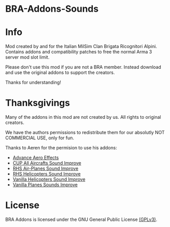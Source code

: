 # BRA-Addons-Sounds

# Info

Mod created by and for the Italian MilSim Clan Brigata Ricognitori Alpini.
Contains addons and compatibility patches to free the normal Arma 3 server mod slot limit.

Please don't use this mod if you are not a BRA member. Instead download and use the original addons to support the creators.

Thanks for understanding!

# Thanksgivings

Many of the addons in this mod are not created by us. All rights to original creators.

We have the authors permissions to redistribute them for our absolutly NOT COMMERCIAL USE, only for fun.

Thanks to Aeren for the permision to use his addons:
- [Advance Aero Effects](https://steamcommunity.com/sharedfiles/filedetails/?id=2309871702)
- [CUP All Aircrafts Sound Improve](https://steamcommunity.com/sharedfiles/filedetails/?id=2212804332)
- [RHS Air-Planes Sound Improve](https://steamcommunity.com/sharedfiles/filedetails/?id=2212804332)
- [RHS Helicopters Sound Improve](https://steamcommunity.com/sharedfiles/filedetails/?id=2212804332)
- [Vanilla Helicopters Sound Improve](https://steamcommunity.com/sharedfiles/filedetails/?id=2128750232)
- [Vanilla Planes Sounds Improve](https://steamcommunity.com/sharedfiles/filedetails/?id=1990975271)

# License

BRA Addons is licensed under the GNU General Public License [(GPLv3)](https://github.com/GoDz3rK/BRA-Addons/blob/main/LICENSE).
